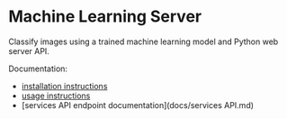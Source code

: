 # Machine Learning Server
Classify images using a trained machine learning model and Python web server API.

Documentation:

- [installation instructions](docs/installation.md)
- [usage instructions](docs/usage.md)
- [services API endpoint documentation](docs/services API.md)
